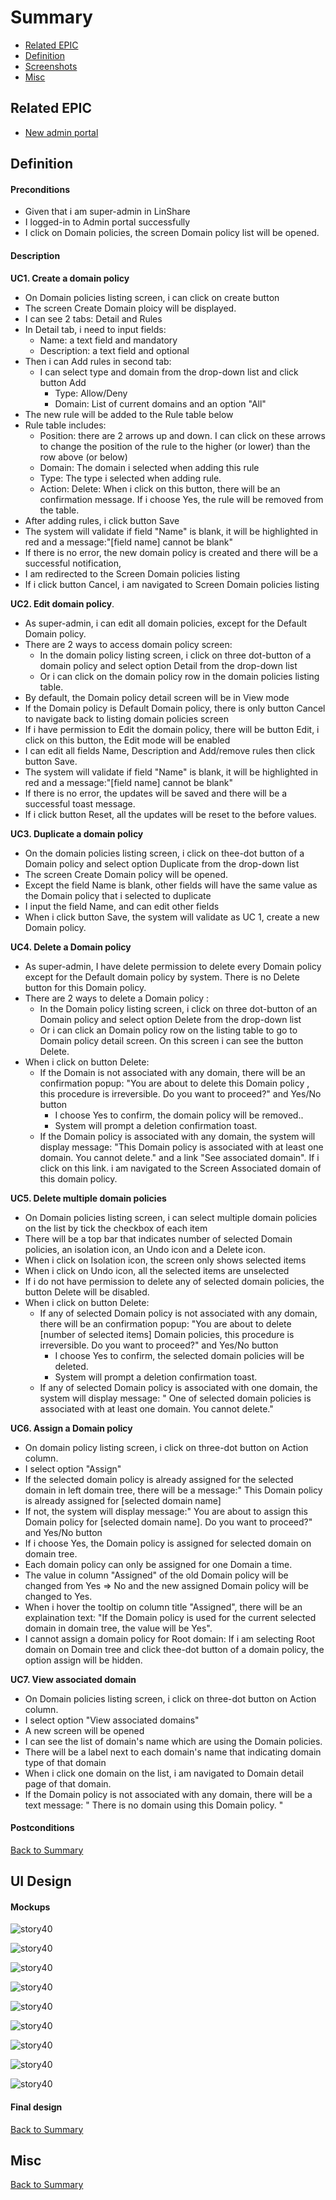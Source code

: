 # Summary

* [Related EPIC](#related-epic)
* [Definition](#definition)
* [Screenshots](#screenshots)
* [Misc](#misc)

## Related EPIC

* [New admin portal](./README.md)

## Definition

#### Preconditions

- Given that i am super-admin in LinShare 
- I logged-in to Admin portal successfully
- I click on Domain policies, the screen Domain policy list will be opened.


#### Description

**UC1. Create a domain policy**
- On Domain policies listing screen, i can click on create button 
- The screen Create Domain ploicy will be displayed.
- I can see 2 tabs: Detail and Rules
- In Detail tab, i need to input fields:
   - Name: a text field and mandatory
   - Description: a text field and optional
- Then i can Add rules in second tab:
   - I can select type and domain from the drop-down list and click button Add
      - Type: Allow/Deny
      - Domain: List of current domains and an option "All"
- The new rule will be added to the Rule table below 
- Rule table includes:
   - Position: there are 2 arrows up and down. I can click on these arrows to change the position of the rule to the higher (or lower) than the row above (or below)
   - Domain: The domain i selected when adding this rule
   - Type: The type i selected when adding rule. 
   - Action: Delete: When i click on this button, there will be an confirmation message. If i choose Yes, the rule will be removed from the table. 
- After adding rules, i click button Save 
- The system will validate if field "Name" is blank, it will be highlighted in red and a message:"[field name] cannot be blank" 
- If there is no error, the new domain policy is created and there will be a successful notification, 
- I am redirected to the Screen Domain policies listing 
- If i click button Cancel, i am navigated to Screen Domain policies listing

**UC2. Edit domain policy**.
- As super-admin, i can edit all domain policies, except for the Default Domain policy. 
- There are 2 ways to access domain policy screen:
   - In the domain policy listing screen, i click on three dot-button of a domain policy and select option Detail from the drop-down list
   - Or i can click on the domain policy row in the domain policies listing table. 
- By default, the Domain policy detail screen will be in View mode 
- If the Domain policy is Default Domain policy, there is only button Cancel to navigate back to listing domain policies screen 
- If i have permission to Edit the domain policy, there will be button Edit, i click on this button, the Edit mode will be enabled 
- I can edit all fields Name, Description and Add/remove rules then click button Save.
- The system will validate if field "Name" is blank, it will be highlighted in red and a message:"[field name] cannot be blank"
- If there is no error, the updates will be saved and there will be a successful toast message.
- If i click button Reset, all the updates will be reset to the before values.

**UC3. Duplicate a domain policy**

- On the domain policies listing screen, i click on thee-dot button of a Domain policy and select option Duplicate from the drop-down list 
- The screen Create Domain policy will be opened.
- Except the field Name is blank, other fields will have the same value as the Domain policy that i selected to duplicate
- I input the field Name, and can edit other fields
- When i click button Save, the system will validate as UC 1, create a new Domain policy. 

**UC4. Delete a Domain policy**

- As super-admin, I have delete permission to delete every Domain policy except for the Default domain policy by system. There is no Delete button for this Domain policy.
- There are 2 ways to delete a Domain policy :
   - In the Domain policy listing screen, i click on three dot-button of an Domain policy and select option Delete from the drop-down list
   - Or i can click an Domain policy row on the listing table to go to  Domain policy  detail screen. On this screen i can see the button Delete.
- When i click on button Delete:
   - If the Domain is not associated with any domain, there will be an confirmation popup: "You are about to delete this Domain policy , this procedure is irreversible. Do you want to proceed?" and Yes/No button
      - I choose Yes to confirm, the domain policy will be removed..
      - System will prompt a deletion confirmation toast.
   - If the Domain policy is associated with any domain, the system will display message: "This  Domain policy is associated with at least one domain. You cannot delete." and a link "See associated domain". If i click on this link. i am navigated to the Screen Associated domain of this domain policy.

**UC5. Delete multiple domain policies**

- On Domain policies listing screen, i can select multiple domain policies on the list by tick the checkbox of each item
- There will be a top bar that indicates number of selected  Domain policies, an isolation icon, an Undo icon and a Delete icon. 
- When i click on Isolation icon, the screen only shows selected items 
- When i click on Undo icon, all the selected items are unselected 
- If i do not have permission to delete any of selected domain policies, the button Delete will be disabled. 
- When i click on button Delete:
   - If any of selected Domain policy is not associated with any domain, there will be an confirmation popup: "You are about to delete [number of selected items]  Domain policies, this procedure is irreversible. Do you want to proceed?" and Yes/No button 
      - I choose Yes to confirm, the selected  domain policies will be deleted.
      - System will prompt a deletion confirmation toast.
   - If any of selected  Domain policy is associated with one domain, the system will display message: " One of selected domain policies is associated with at least one domain. You cannot delete."

**UC6. Assign a Domain policy**

- On domain policy listing screen, i click on three-dot button on Action column.
- I select option "Assign"
- If the selected domain policy is already assigned for the selected domain in left domain tree, there will be a message:" This Domain policy is already assigned for [selected domain name]
- If not, the system will display message:" You are about to assign this Domain policy for [selected domain name]. Do you want to proceed?" and Yes/No button
- If i choose Yes, the Domain policy is assigned for selected domain on domain tree. 
- Each domain policy can only be assigned for one Domain a time. 
- The value in column "Assigned" of the old Domain policy will be changed from Yes => No and the new assigned Domain policy will be changed to Yes. 
- When i hover the tooltip on column title "Assigned", there will be an explaination text: "If the Domain policy is used for the current selected domain in domain tree, the value will be Yes".
- I cannot assign a domain policy for Root domain: If i am selecting Root domain on Domain tree and click thee-dot button of a domain policy, the option assign will be hidden. 

**UC7. View associated domain**

- On Domain policies listing screen, i click on three-dot button on Action column.
- I select option "View associated domains"
- A new screen will be opened
- I can see the list of domain's name which are using the Domain policies.
- There will be a label next to each domain's name that indicating domain type of that domain
- When i click one domain on the list, i am navigated to Domain detail page of that domain.
- If the Domain policy is not associated with any domain, there will be a text message: " There is no domain using this Domain policy. "

#### Postconditions


[Back to Summary](#summary)

## UI Design

#### Mockups

![story40](./mockups/40.1.png)

![story40](./mockups/40.2.png)

![story40](./mockups/40.3.png)

![story40](./mockups/40.4.png)

![story40](./mockups/40.5.png)

![story40](./mockups/40.6.png)

![story40](./mockups/40.7.png)

![story40](./mockups/40.8.png)

![story40](./mockups/40.9.png)


#### Final design

[Back to Summary](#summary)
## Misc

[Back to Summary](#summary)
